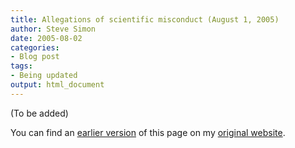 ```yaml
---
title: Allegations of scientific misconduct (August 1, 2005)
author: Steve Simon
date: 2005-08-02
categories:
- Blog post
tags:
- Being updated
output: html_document
---
```


(To be added)

<!---More--->

You can find an [earlier version][sim1] of this page on my [original website][sim2].

[sim1]: http://www.pmean.com/05/ScientificMisconduct.html
[sim2]: http://www.pmean.com/original_site.html
